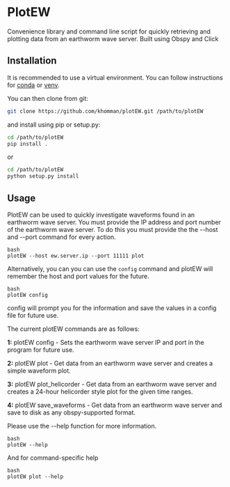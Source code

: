 # PlotEW

Convenience library and command line script for quickly retrieving and plotting data from an
earthworm wave server.  Built using Obspy and Click

## Installation

It is recommended to use a virtual environment. You can follow instructions for
[conda](https://docs.conda.io/projects/conda/en/latest/user-guide/tasks/manage-environments.html)
or [venv](https://docs.python.org/3.6/library/venv.html#module-venv).

You can then clone from git:
```bash
git clone https://github.com/khomman/plotEW.git /path/to/plotEW
```

and install using pip or setup.py:
```bash
cd /path/to/plotEW
pip install .
```
or
```bash
cd /path/to/plotEW
python setup.py install
```

## Usage

PlotEW can be used to quickly investigate waveforms found in an earthworm
wave server.  You must provide the IP address and port number of the earthworm
wave server.  To do this you must provide the the --host and --port command
for every action.
```
bash
plotEW --host ew.server.ip --port 11111 plot
```

Alternatively, you can you can use the `config` command and plotEW will remember the host and port
values for the future.
```
bash
plotEW config
```

config will prompt you for the information and save the values in a config file
for future use.

The current plotEW commands are as follows:

**1:** plotEW config
        - Sets the earthworm wave server IP and port in the program for future
            use.

**2:** plotEW plot
        - Get data from an earthworm wave server and creates a simple waveform plot.

**3:** plotEW plot_helicorder
        - Get data from an earthworm wave server and creates a 24-hour helicorder style plot
          for the given time ranges.

**4:** plotEW save_waveforms
        - Get data from an earthworm wave server and save to disk as any obspy-supported format.


Please use the --help function for more information.
```
bash
plotEW --help
```

And for command-specific help
```
bash
plotEW plot --help
```


